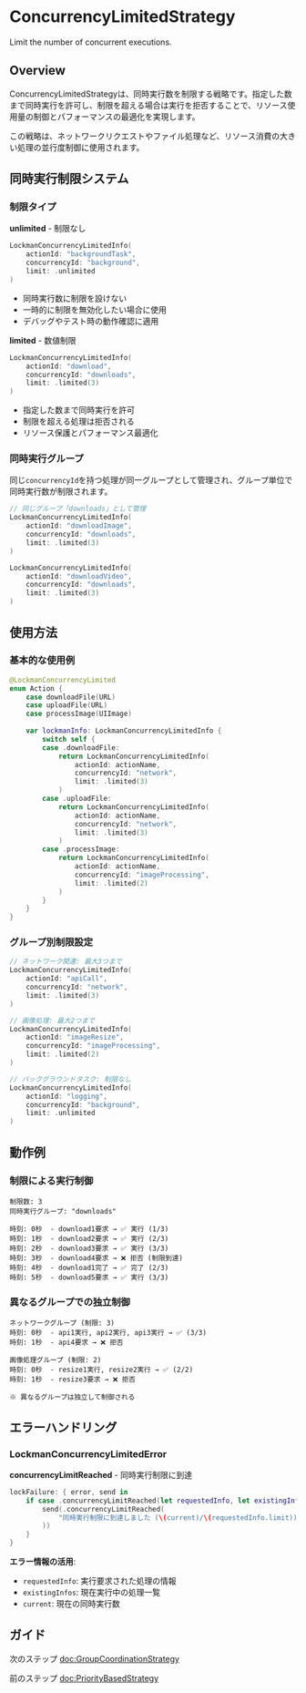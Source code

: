 # ConcurrencyLimitedStrategy

Limit the number of concurrent executions.

## Overview

ConcurrencyLimitedStrategyは、同時実行数を制限する戦略です。指定した数まで同時実行を許可し、制限を超える場合は実行を拒否することで、リソース使用量の制御とパフォーマンスの最適化を実現します。

この戦略は、ネットワークリクエストやファイル処理など、リソース消費の大きい処理の並行度制御に使用されます。

## 同時実行制限システム

### 制限タイプ

**unlimited** - 制限なし

```swift
LockmanConcurrencyLimitedInfo(
    actionId: "backgroundTask",
    concurrencyId: "background",
    limit: .unlimited
)
```

- 同時実行数に制限を設けない
- 一時的に制限を無効化したい場合に使用
- デバッグやテスト時の動作確認に適用

**limited** - 数値制限

```swift
LockmanConcurrencyLimitedInfo(
    actionId: "download",
    concurrencyId: "downloads", 
    limit: .limited(3)
)
```

- 指定した数まで同時実行を許可
- 制限を超える処理は拒否される
- リソース保護とパフォーマンス最適化

### 同時実行グループ

同じ`concurrencyId`を持つ処理が同一グループとして管理され、グループ単位で同時実行数が制限されます。

```swift
// 同じグループ「downloads」として管理
LockmanConcurrencyLimitedInfo(
    actionId: "downloadImage",
    concurrencyId: "downloads",
    limit: .limited(3)
)

LockmanConcurrencyLimitedInfo(
    actionId: "downloadVideo", 
    concurrencyId: "downloads",
    limit: .limited(3)
)
```

## 使用方法

### 基本的な使用例

```swift
@LockmanConcurrencyLimited
enum Action {
    case downloadFile(URL)
    case uploadFile(URL)
    case processImage(UIImage)
    
    var lockmanInfo: LockmanConcurrencyLimitedInfo {
        switch self {
        case .downloadFile:
            return LockmanConcurrencyLimitedInfo(
                actionId: actionName,
                concurrencyId: "network",
                limit: .limited(3)
            )
        case .uploadFile:
            return LockmanConcurrencyLimitedInfo(
                actionId: actionName,
                concurrencyId: "network", 
                limit: .limited(3)
            )
        case .processImage:
            return LockmanConcurrencyLimitedInfo(
                actionId: actionName,
                concurrencyId: "imageProcessing",
                limit: .limited(2)
            )
        }
    }
}
```

### グループ別制限設定

```swift
// ネットワーク関連: 最大3つまで
LockmanConcurrencyLimitedInfo(
    actionId: "apiCall",
    concurrencyId: "network",
    limit: .limited(3)
)

// 画像処理: 最大2つまで  
LockmanConcurrencyLimitedInfo(
    actionId: "imageResize",
    concurrencyId: "imageProcessing", 
    limit: .limited(2)
)

// バックグラウンドタスク: 制限なし
LockmanConcurrencyLimitedInfo(
    actionId: "logging",
    concurrencyId: "background",
    limit: .unlimited
)
```

## 動作例

### 制限による実行制御

```
制限数: 3
同時実行グループ: "downloads"

時刻: 0秒  - download1要求 → ✅ 実行 (1/3)
時刻: 1秒  - download2要求 → ✅ 実行 (2/3)  
時刻: 2秒  - download3要求 → ✅ 実行 (3/3)
時刻: 3秒  - download4要求 → ❌ 拒否 (制限到達)
時刻: 4秒  - download1完了 → ✅ 完了 (2/3)
時刻: 5秒  - download5要求 → ✅ 実行 (3/3)
```

### 異なるグループでの独立制御

```
ネットワークグループ (制限: 3)
時刻: 0秒  - api1実行, api2実行, api3実行 → ✅ (3/3)
時刻: 1秒  - api4要求 → ❌ 拒否

画像処理グループ (制限: 2)  
時刻: 0秒  - resize1実行, resize2実行 → ✅ (2/2)
時刻: 1秒  - resize3要求 → ❌ 拒否

※ 異なるグループは独立して制御される
```

## エラーハンドリング

### LockmanConcurrencyLimitedError

**concurrencyLimitReached** - 同時実行制限に到達

```swift
lockFailure: { error, send in
    if case .concurrencyLimitReached(let requestedInfo, let existingInfos, let current) = error as? LockmanConcurrencyLimitedError {
        send(.concurrencyLimitReached(
            "同時実行制限に到達しました (\(current)/\(requestedInfo.limit))"
        ))
    }
}
```

**エラー情報の活用**:
- `requestedInfo`: 実行要求された処理の情報
- `existingInfos`: 現在実行中の処理一覧
- `current`: 現在の同時実行数

## ガイド

次のステップ <doc:GroupCoordinationStrategy>

前のステップ <doc:PriorityBasedStrategy>
